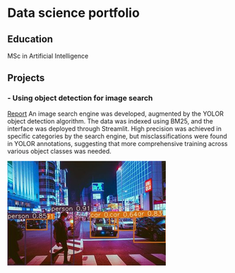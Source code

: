# Data science portfolio

## Education
MSc in Artificial Intelligence

## Projects
### - Using object detection for image search
[Report](https://github.com/RobJoscelyne/robjoscelyne.github.io/blob/8268b9c5f925c30209b6971394a3d7ad3cbd1584/IR_computer_vision.pdf)
An image search engine was developed, augmented by the YOLOR object detection algorithm. The data was indexed using BM25, and the interface was deployed through Streamlit. High precision was achieved in specific categories by the search engine, but misclassifications were found in YOLOR annotations, suggesting that more comprehensive training across various object classes was needed.

![Computer vision](https://github.com/RobJoscelyne/robjoscelyne.github.io/blob/5da222351f6679c2ef592619fa7ee51d3e755db9/assets/image_3621.jpg)



